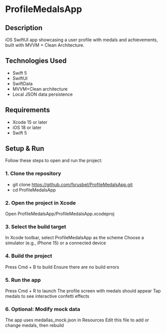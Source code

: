 # ProfileMedalsApp

## Description
iOS SwiftUI app showcasing a user profile with medals and achievements, built with MVVM + Clean Architecture.

## Technologies Used
- Swift 5
- SwiftUI
- SwiftData
- MVVM+Clean architecture
- Local JSON data persistence

## Requirements
- Xcode 15 or later
- iOS 18 or later
- Swift 5

## Setup & Run

Follow these steps to open and run the project:

### 1. Clone the repository
- git clone https://github.com/fsrusbel/ProfileMedalsApp.git
- cd ProfileMedalsApp

### 2. Open the project in Xcode
Open ProfileMedalsApp/ProfileMedalsApp.xcodeproj

### 3. Select the build target
In Xcode toolbar, select ProfileMedalsApp as the scheme
Choose a simulator (e.g., iPhone 15) or a connected device

### 4. Build the project
Press Cmd + B to build
Ensure there are no build errors

### 5. Run the app
Press Cmd + R to launch
The profile screen with medals should appear
Tap medals to see interactive confetti effects

### 6. Optional: Modify mock data
The app uses medallas_mock.json in Resources
Edit this file to add or change medals, then rebuild

